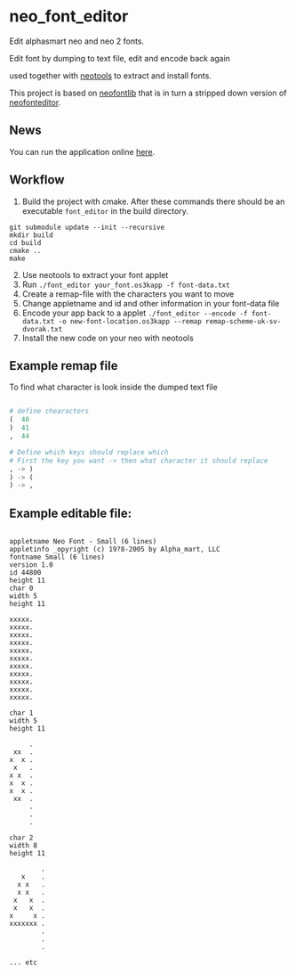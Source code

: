 # neo_font_editor

Edit alphasmart neo and neo 2 fonts.

Edit font by dumping to text file, edit and encode back again

used together with [neotools](https://github.com/lykahb/neotools) to extract
and install fonts.

This project is based on [neofontlib](https://github.com/mls-m5/neofontlib)
that is in turn a stripped down version of
[neofonteditor](https://github.com/tSoniq/neofonteditor).

## News

You can run the application online [here](https://xn--laserskld-67a.se/neo-font-editor/).

## Workflow

1. Build the project with cmake. After these commands there should be an executable `font_editor` in the build directory.
```
git submodule update --init --recursive
mkdir build
cd build
cmake ..
make
```
2. Use neotools to extract your font applet
3. Run `./font_editor your_font.os3kapp -f font-data.txt`
4. Create a remap-file with the characters you want to move
5. Change appletname and id and other information in your font-data file
6. Encode your app back to a applet `./font_editor --encode -f font-data.txt -o new-font-location.os3kapp --remap remap-scheme-uk-sv-dvorak.txt`
7. Install the new code on your neo with neotools

## Example remap file

To find what character is look inside the dumped text file

```python

# define chearacters
(  40
)  41
,  44

# Define which keys should replace which
# First the key you want -> then what character it should replace
, -> )
) -> (
) -> ,
```

## Example editable file:

```

appletname Neo Font - Small (6 lines)
appletinfo _opyright (c) 19?8-2005 by Alpha_mart, LLC
fontname Small (6 lines)
version 1.0
id 44800
height 11
char 0
width 5
height 11

xxxxx.
xxxxx.
xxxxx.
xxxxx.
xxxxx.
xxxxx.
xxxxx.
xxxxx.
xxxxx.
xxxxx.
xxxxx.

char 1
width 5
height 11

     .
 xx  .
x  x .
 x   .
x x  .
x  x .
x  x .
 xx  .
     .
     .
     .

char 2
width 8
height 11

        .
   x    .
  x x   .
  x x   .
 x   x  .
 x   x  .
x     x .
xxxxxxx .
        .
        .
        .
       
... etc
```
